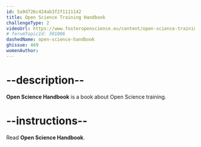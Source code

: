 ```yaml
---
id: 5a9d726c424ab3f2f1111142
title: Open Science Training Handbook
challengeType: 2
videoUrl: https://www.fosteropenscience.eu/content/open-science-training-handbook
# forumTopicId: 301086
dashedName: open-science-handbook
ghissue: 469
womenAuthor: 
---
```


# --description--

__Open Science Handbook__ is a book about Open Science training.

# --instructions--

Read __Open Science Handbook__.